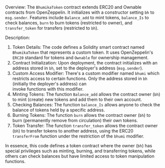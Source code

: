 Overview:
The `BhumikaToken` contract extends ERC20 and Ownable contracts from OpenZeppelin. It initializes with a constructor setting `bh` to `msg.sender`. Features include `Balance_add` to mint tokens, `balance_Is` to check balances, `burn` to burn tokens (restricted to owner), and `transfer_token` for transfers (restricted to `bh`).

Description:
1. Token Details: The code defines a Solidity smart contract named `BhumikaToken` that represents a custom token. It uses OpenZeppelin's `ERC20` standard for tokens and `Ownable` for 
    ownership management.
2. Contract Initialization: Upon deployment, the contract initializes with an address stored in `bh`, set to the deployer's address (`msg.sender`).
3. Custom Access Modifier: There's a custom modifier named `bhumi` which restricts access to certain functions. Only the address stored in `bh` (initially the deployer's address) can     
    invoke functions with this modifier.
4. Minting Tokens: The function `Balance_add` allows the contract owner (`bh`) to mint (create) new tokens and add them to their own account.
5. Checking Balances: The function `balance_Is` allows anyone to check the balance of tokens held by a specific address.
6. Burning Tokens: The function `burn` allows the contract owner (`bh`) to burn (permanently remove from circulation) their own tokens.
7. Token Transfer: The function `transfer_token` allows the contract owner (`bh`) to transfer tokens to another address, using the ERC20 `transferFrom` function under the restriction of 
    the `bhumi` modifier.

In essence, this code defines a token contract where the owner (`bh`) has special privileges such as minting, burning, and transferring tokens, while others can check balances but have limited access to token manipulation functions.
